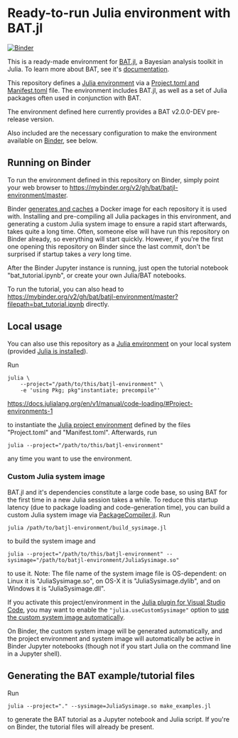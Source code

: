 # Ready-to-run Julia environment with BAT.jl

[![Binder](https://mybinder.org/badge_logo.svg)](https://mybinder.org/v2/gh/bat/batjl-environment/master)

This is a ready-made environment for [BAT.jl](https://github.com/bat/BAT.jl),
a  Bayesian analysis toolkit
in Julia. To learn more about BAT, see it's [documentation](https://bat.github.io/BAT.jl/dev/).

This repository defines a [Julia environment](https://docs.julialang.org/en/v1/manual/code-loading/#Project-environments-1) via a [Project.toml and Manifest.toml]((https://julialang.github.io/Pkg.jl/v1/toml-files/)) file.
The environment includes BAT.jl, as well as a set of Julia packages often used
in conjunction with BAT.

The environment defined here currently provides a BAT v2.0.0-DEV pre-release
version.

Also included are the necessary configuration to make the environment available on [Binder](https://mybinder.readthedocs.io/en/latest/), see below.


## Running on Binder

To run the environment defined in this repository on Binder, simply point your web browser to
https://mybinder.org/v2/gh/bat/batjl-environment/master.

Binder [generates and caches](https://mybinder.readthedocs.io/en/latest/faq.html#what-factors-influence-how-long-it-takes-a-binder-session-to-start)
a Docker image for each repository it is used with. Installing and
pre-compiling all Julia packages in this environment, and generating a custom
Julia system image to ensure a rapid start afterwards, takes quite a long
time. Often, someone else will have run this repository on Binder already,
so everything will start quickly. However, if you're the first one opening
this repository on Binder since the last commit, don't be surprised if
startup takes a *very* long time.

After the Binder Jupyter instance is running, just open the tutorial notebook
"bat_tutorial.ipynb", or create your own Julia/BAT notebooks.

To run the tutorial, you can also head to
https://mybinder.org/v2/gh/bat/batjl-environment/master?filepath=bat_tutorial.ipynb directly.


## Local usage

You can also use this repository as a
[Julia environment](https://docs.julialang.org/en/v1/manual/code-loading/#Project-environments-1) on your local system (provided
[Julia is installed](https://julialang.org/downloads/)).

Run

```shell
julia \
    --project="/path/to/this/batjl-environment" \
    -e 'using Pkg; pkg"instantiate; precompile"'
```

https://docs.julialang.org/en/v1/manual/code-loading/#Project-environments-1

to instantiate the [Julia project environment](https://docs.julialang.org/en/v1/manual/code-loading/#Project-environments-1)
defined by the files "Project.toml" and "Manifest.toml". Afterwards, run

```shell
julia --project="/path/to/this/batjl-environment"
```

any time you want to use the environment.


### Custom Julia system image

BAT.jl and it's dependencies constitute a large code base, so using BAT for
the first time in a new Julia session takes a while. To reduce this startup
latency (due to package loading and code-generation time), you can build a
custom Julia system image via
[PackageCompiler.jl](https://julialang.github.io/PackageCompiler.jl/dev/).
Run

```shell
julia /path/to/batjl-environment/build_sysimage.jl
```

to build the system image and

```shell
julia --project="/path/to/this/batjl-environment" --sysimage="/path/to/batjl-environment/JuliaSysimage.so"
```

to use it. Note: The file name of the system image file is OS-dependent:
on Linux it is "JuliaSysimage.so", on OS-X it is "JuliaSysimage.dylib",
and on Windows it is "JuliaSysimage.dll".

If you activate this project/environment in the
[Julia plugin for Visual Studio Code](https://www.julia-vscode.org/),
you may want to enable the `"julia.useCustomSysimage"` option to
[use the custom system image automatically](https://www.julia-vscode.org/docs/stable/userguide/compilesysimage/).

On Binder, the custom system image will be generated automatically, and the
project environment and system image will automatically be active in Binder
Jupyter notebooks (though not if you start Julia on the command line in a
Jupyter shell).


## Generating the BAT example/tutorial files

Run

    julia --project="." --sysimage=JuliaSysimage.so make_examples.jl

to generate the BAT tutorial as a Jupyter notebook and Julia script. If you're
on Binder, the tutorial files will already be present.
